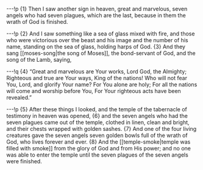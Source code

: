 ---!p
{1} Then I saw another sign in heaven, great and marvelous, seven
angels who had seven plagues, which are the last, because in them the wrath of God is finished.

---!p
{2} And I saw something like a sea of glass mixed with fire, and those who were victorious over the beast and his image and the number of his name, standing on the sea of glass, holding harps of God. {3} And they sang [[moses-song|the song of Moses]], the bond-servant of God, and the song of the Lamb, saying,

---!q
{4} “Great and marvelous are Your works,
Lord God, the Almighty;
Righteous and true are Your ways,
King of the nations!
Who will not fear You, Lord, and glorify Your name?
For You alone are holy;
For all the nations will come and worship before You,
For Your righteous acts have been revealed.”

---!p
{5} After these things I looked, and the temple of the tabernacle of testimony in heaven was opened, {6} and the seven angels who had the seven plagues came out of the temple, clothed in linen, clean and bright, and their chests wrapped with golden sashes. {7} And one of the four living creatures gave the seven angels seven golden bowls full of the wrath of God, who lives forever and ever. {8} And the [[temple-smoke|temple was filled with smoke]] from the glory of God and from His power; and no one was able to enter the temple until the seven plagues of the seven angels were finished.
